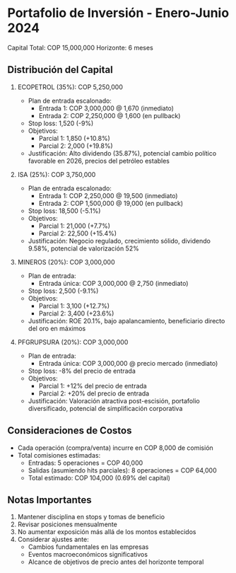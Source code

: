 # Portafolio de Inversión - Enero-Junio 2024

Capital Total: COP 15,000,000
Horizonte: 6 meses

## Distribución del Capital

1. ECOPETROL (35%): COP 5,250,000

   - Plan de entrada escalonado:
     - Entrada 1: COP 3,000,000 @ 1,670 (inmediato)
     - Entrada 2: COP 2,250,000 @ 1,600 (en pullback)
   - Stop loss: 1,520 (-9%)
   - Objetivos:
     - Parcial 1: 1,850 (+10.8%)
     - Parcial 2: 2,000 (+19.8%)
   - Justificación: Alto dividendo (35.87%), potencial cambio político favorable en 2026, precios del petróleo estables

2. ISA (25%): COP 3,750,000

   - Plan de entrada escalonado:
     - Entrada 1: COP 2,250,000 @ 19,500 (inmediato)
     - Entrada 2: COP 1,500,000 @ 19,000 (en pullback)
   - Stop loss: 18,500 (-5.1%)
   - Objetivos:
     - Parcial 1: 21,000 (+7.7%)
     - Parcial 2: 22,500 (+15.4%)
   - Justificación: Negocio regulado, crecimiento sólido, dividendo 9.58%, potencial de valorización 52%

3. MINEROS (20%): COP 3,000,000

   - Plan de entrada:
     - Entrada única: COP 3,000,000 @ 2,750 (inmediato)
   - Stop loss: 2,500 (-9.1%)
   - Objetivos:
     - Parcial 1: 3,100 (+12.7%)
     - Parcial 2: 3,400 (+23.6%)
   - Justificación: ROE 20.1%, bajo apalancamiento, beneficiario directo del oro en máximos

4. PFGRUPSURA (20%): COP 3,000,000
   - Plan de entrada:
     - Entrada única: COP 3,000,000 @ precio mercado (inmediato)
   - Stop loss: -8% del precio de entrada
   - Objetivos:
     - Parcial 1: +12% del precio de entrada
     - Parcial 2: +20% del precio de entrada
   - Justificación: Valoración atractiva post-escisión, portafolio diversificado, potencial de simplificación corporativa

## Consideraciones de Costos

- Cada operación (compra/venta) incurre en COP 8,000 de comisión
- Total comisiones estimadas:
  - Entradas: 5 operaciones = COP 40,000
  - Salidas (asumiendo hits parciales): 8 operaciones = COP 64,000
  - Total estimado: COP 104,000 (0.69% del capital)

## Notas Importantes

1. Mantener disciplina en stops y tomas de beneficio
2. Revisar posiciones mensualmente
3. No aumentar exposición más allá de los montos establecidos
4. Considerar ajustes ante:
   - Cambios fundamentales en las empresas
   - Eventos macroeconómicos significativos
   - Alcance de objetivos de precio antes del horizonte temporal

